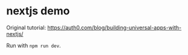 # nextjs demo

Original tutorial: https://auth0.com/blog/building-universal-apps-with-nextjs/

Run with `npm run dev`.